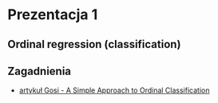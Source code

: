 # Prezentacja 1
## Ordinal regression (classification)

## Zagadnienia
* [artykuł Gosi - A Simple Approach to Ordinal Classification](https://github.com/airi314/ProjektWB2/blob/master/prezentacja1/ordinal_tech_report.pdf)
